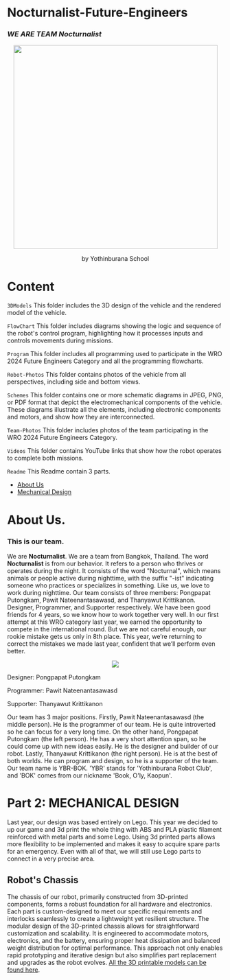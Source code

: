 # Nocturnalist-Future-Engineers
### ***WE ARE TEAM Nocturnalist***

</p>
<p align="center">
  <img src="https://github.com/user-attachments/assets/4428501b-f179-4744-9167-17dbda05bc57" width="475"/>
</p>



<p align="center">
 by Yothinburana School

</p>

# Content
`3DModels` This folder includes the 3D design of the vehicle and the rendered model of the vehicle.

`FlowChart` This folder includes diagrams showing the logic and sequence of the robot's control program, highlighting how it processes inputs and controls movements during missions.

`Program` This folder includes all programming used to participate in the WRO 2024 Future Engineers Category and all the programming flowcharts.

`Robot-Photos` This folder contains photos of the vehicle from all perspectives, including side and bottom views.

`Schemes` This folder contains one or more schematic diagrams in JPEG, PNG, or PDF format that depict the electromechanical components of the vehicle. These diagrams illustrate all the elements, including electronic components and motors, and show how they are interconnected.

`Team-Photos` This folder includes photos of the team participating in the WRO 2024 Future Engineers Category.

`Videos` This folder contains YouTube links that show how the robot operates to complete both missions.

`Readme` This Readme contain 3 parts.

  - [About Us](#about-us)
  - [Mechanical Design](#part-2-mechanical-design)

</p>

# **About Us.**

### **This is our team.**



  We are **Nocturnalist**. We are a team from Bangkok, Thailand. The word **Nocturnalist** is from our behavior. It refers to a person who thrives or operates during the night. It consists of the word "Nocturnal", which means animals or people active during nighttime, with the suffix "-ist" indicating someone who practices or specializes in something. Like us, we love to work during nighttime. Our team consists of three members: Pongpapat Putongkam, Pawit Nateenantasawasd, and Thanyawut Krittikanon. Designer, Programmer, and Supporter respectively. We have been good friends for 4 years, so we know how to work together very well. In our first attempt at this WRO category last year, we earned the opportunity to compete in the international round. But we are not careful enough, our rookie mistake gets us only in 8th place. This year, we’re returning to correct the mistakes we made last year, confident that we’ll perform even better.

<p align="center">
    <img src="https://github.com/user-attachments/assets/0cc32271-a7d0-4db4-8669-6ef6ca3a210b"/>
</p>

Designer: Pongpapat Putongkam </p>
Programmer: Pawit Nateenantasawasd </p>
Supporter: Thanyawut Krittikanon </p>

</p>

  Our team has 3 major positions. Firstly, Pawit Nateenantasawasd (the middle person). He is the programmer of our team. He is quite introverted so he can focus for a very long time. On the other hand, Pongpapat Putongkam (the left person). He has a very short attention span, so he could come up with new ideas easily. He is the designer and builder of our robot. Lastly, Thanyawut Krittikanon (the right person). He is at the best of both worlds. He can program and design, so he is a supporter of the team. Our team name is YBR-BOK. 'YBR' stands for 'Yothinburana Robot Club', and 'BOK' comes from our nickname 'Book, O'ly, Kaopun'.


# **Part 2: MECHANICAL DESIGN**

Last year, our design was based entirely on Lego. This year we decided to up our game and 3d print the whole thing with ABS and PLA plastic filament reinforced with metal parts and some Lego. Using 3d printed parts allows more flexibility to be implemented and makes it easy to acquire spare parts for an emergency.
Even with all of that, we will still use Lego parts to connect in a very precise area.


## Robot's Chassis

The chassis of our robot, primarily constructed from 3D-printed components, forms a robust foundation for all hardware and electronics. Each part is custom-designed to meet our specific requirements and interlocks seamlessly to create a lightweight yet resilient structure. The modular design of the 3D-printed chassis allows for straightforward customization and scalability. It is engineered to accommodate motors, electronics, and the battery, ensuring proper heat dissipation and balanced weight distribution for optimal performance. This approach not only enables rapid prototyping and iterative design but also simplifies part replacement and upgrades as the robot evolves. [All the 3D printable models can be found here](https://github.com/Book2009/Nocturnalist-Future-Engineers/tree/main/3D_Models).






